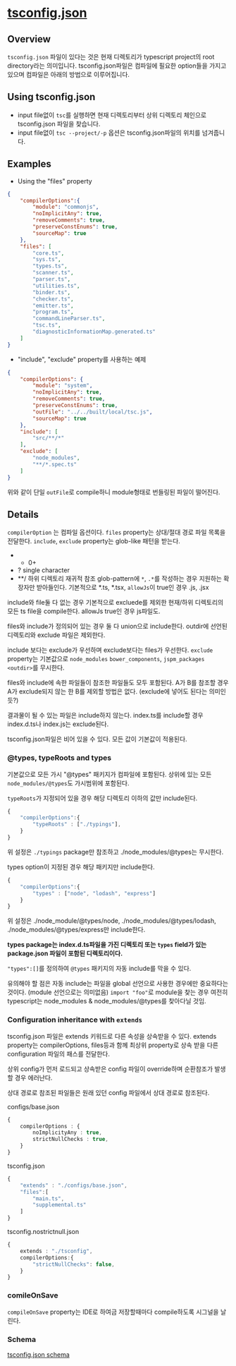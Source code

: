 # [tsconfig.json](https://www.typescriptlang.org/docs/handbook/tsconfig-json.html)
## Overview
```tsconfig.json``` 파일이 있다는 것은 현재 디렉토리가 typescript project의 root directory라는 의미입니다. tsconfig.json파일은 컴파일에 필요한 option들을 가지고 있으며 컴파일은 아래의 방법으로 이루어집니다.

## Using tsconfig.json
- input file없이 ```tsc```를 실행하면 현재 디렉토리부터 상위 디렉토리 체인으로 tsconfig.json 파일을 찾습니다.
- input file없이 ```tsc --project/-p``` 옵션은 tsconfig.json파일의 위치를 넘겨줍니다.

## Examples
- Using the "files" property
```json
{
    "compilerOptions":{
        "module": "commonjs",
        "noImplicitAny": true,
        "removeComments": true,
        "preserveConstEnums": true,
        "sourceMap": true
    },
    "files": [
        "core.ts",
        "sys.ts",
        "types.ts",
        "scanner.ts",
        "parser.ts",
        "utilities.ts",
        "binder.ts",
        "checker.ts",
        "emitter.ts",
        "program.ts",
        "commandLineParser.ts",
        "tsc.ts",
        "diagnosticInformationMap.generated.ts"
    ]
}
```

- "include", "exclude" property를 사용하는 예제
```json
{
    "compilerOptions": {
        "module": "system",
        "noImplicitAny": true,
        "removeComments": true,
        "preserveConstEnums": true,
        "outFile": "../../built/local/tsc.js",
        "sourceMap": true
    },
    "include": [
        "src/**/*"
    ],
    "exclude": [
        "node_modules",
        "**/*.spec.ts"
    ]
}
```
위와 같이 단일 ```outFile```로 compile하니 module형태로 번들링된 파일이 떨어진다.

## Details
```compilerOption``` 는 컴파일 옵션이다.
```files``` property는 상대/절대 경로 파일 목록을 전달한다. ```include```, ```exclude``` property는 glob-like 패턴을 받는다. 
- * 0+
- ? single character
- **/ 하위 디렉토리 재귀적 참조
glob-pattern에 ```*```, ```.*```를 작성하는 경우 지원하는 확장자만 받아들인다. 기본적으로 *.ts, *.tsx, ```allowJs```이 true인 경우 .js, .jsx

include와 file둘 다 없는 경우 기본적으로 excluede를 제외한 현재/하위 디렉토리의 모든 ts file을 compile한다. allowJs true인 경우 js파일도.

files와 include가 정의되어 있는 경우 둘 다 union으로 include한다.
outdir에 선언된 디렉토리와 exclude 파일은 제외한다.

include 보다는 exclude가 우선하며 exclude보다는 files가 우선한다. ```exclude``` property는 기본값으로 ```node_modules``` ```bower_components```, ```jspm_packages``` ```<outdir>```를 무시한다.

files와 include에 속한 파일들이 참조한 파일들도 모두 포함된다. A가 B를 참조할 경우 A가 exclude되지 않는 한 B를 제외할 방법은 없다. (exclude에 넣어도 된다는 의미인듯?)

결과물이 될 수 있는 파일은 include하지 않는다. index.ts를 include할 경우 index.d.ts나 index.js는 exclude된다.

tsconfig.json파일은 비어 있을 수 있다. 모든 값이 기본값이 적용된다.

### @types, typeRoots and types
기본값으로 모든 가시 "@types" 패키지가 컴파일에 포함된다. 상위에 있는 모든 ```node_modules/@types```도 가시범위에 포함된다.

```typeRoots```가 지정되어 있을 경우 해당 디렉토리 이하의 값만 include된다.
```typescript
{
    "compilerOptions":{
        "typeRoots" : ["./typings"],
    }
}
```
위 설정은 ```./typings``` package만 참조하고 ./node_modules/@types는 무시한다.

types option이 지정된 경우 해당 패키지만 include한다.
```typescript
{
    "compilerOptions":{
        "types" : ["node", "lodash", "express"]
    }
}
```
위 설정은 ./node_module/@types/node, ./node_modules/@types/lodash, ./node_modules/@types/express만 include한다.

**types package는 index.d.ts파일을 가진 디렉토리 또는 ```types``` field가 있는 package.json 파일이 포함된 디렉토리이다.**

```"types":[]```를 정의하여 ```@types``` 패키지의 자동 include를 막을 수 있다.

유의해야 할 점은 자동 include는 파일을 global 선언으로 사용한 경우에만 중요하다는 것이다. (module 선언으로는 의미없음) ```import "foo"```로 module을 찾는 경우 여전히 typescript는 node_modules & node_modules/@types를 찾아다닐 것임.

### Configuration inheritance with ```extends```
tsconfig.json 파일은 extends 키워드로 다른 속성을 상속받을 수 있다. extends property는 compilerOptions, files등과 함께 최상위 property로 상속 받을 다른 configuration 파일의 패스를 전달한다.

상위 config가 먼저 로드되고 상속받은 config 파일이 override하며 순환참조가 발생할 경우 에러난다.

상대 경로로 참조된 파일들은 원래 있던 config 파일에서 상대 경로로 참조된다.

configs/base.json
```typescript
{
    compilerOptions : {
        noImplicityAny : true,
        strictNullChecks : true,
    }
}
```

tsconfig.json
```typescript
{
    "extends" : "./configs/base.json",
    "files":[
        "main.ts",
        "supplemental.ts"
    ]
}
```

tsconfig.nostrictnull.json
```typescript
{
    extends : "./tsconfig",
    compilerOptions:{
        "strictNullChecks": false,
    }
}
```

### comileOnSave
```compileOnSave``` property는 IDE로 하여금 저장할때마다 compile하도록 시그널을 날린다.

### Schema
[tsconfig.json schema](http://json.schemastore.org/tsconfig)